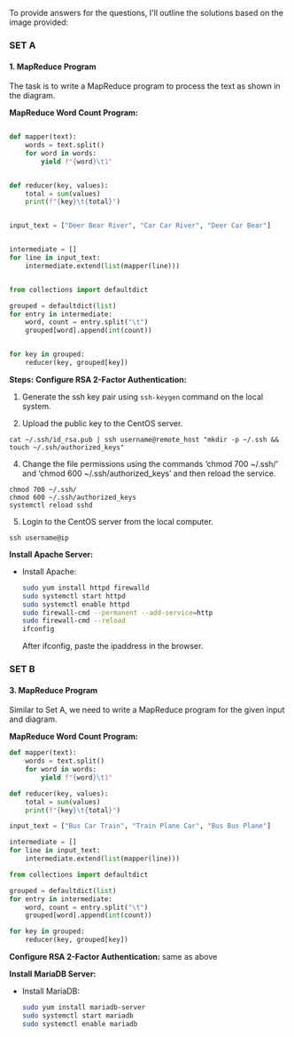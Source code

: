 To provide answers for the questions, I'll outline the solutions based on the image provided:

### SET A

#### 1. MapReduce Program
The task is to write a MapReduce program to process the text as shown in the diagram.

**MapReduce Word Count Program:**
```python

def mapper(text):
    words = text.split()
    for word in words:
        yield f"{word}\t1"


def reducer(key, values):
    total = sum(values)
    print(f"{key}\t{total}")


input_text = ["Deer Bear River", "Car Car River", "Deer Car Bear"]


intermediate = []
for line in input_text:
    intermediate.extend(list(mapper(line)))


from collections import defaultdict

grouped = defaultdict(list)
for entry in intermediate:
    word, count = entry.split("\t")
    grouped[word].append(int(count))


for key in grouped:
    reducer(key, grouped[key])
```


**Steps:**
 **Configure RSA 2-Factor Authentication:**
1. Generate the ssh key pair using `ssh-keygen` command on the local system.
 

3.	Upload the public key to the CentOS server.
```
cat ~/.ssh/id_rsa.pub | ssh username@remote_host "mkdir -p ~/.ssh && touch ~/.ssh/authorized_keys"
```
4.	Change the file permissions using the commands ‘chmod 700 ~/.ssh/’ and ‘chmod 600 ~/.ssh/authorized_keys’ and then reload the service.
 ```
chmod 700 ~/.ssh/
chmod 600 ~/.ssh/authorized_keys
systemctl reload sshd
```

5.	Login to the CentOS server from the local computer.
 ```
ssh username@ip
```


**Install Apache Server:**
   - Install Apache:
     ```bash
     sudo yum install httpd firewalld
     sudo systemctl start httpd
     sudo systemctl enable httpd
     sudo firewall-cmd --permanent --add-service=http
     sudo firewall-cmd --reload
     ifconfig
     ```
     After ifconfig, paste the ipaddress in the browser.

### SET B

#### 3. MapReduce Program
Similar to Set A, we need to write a MapReduce program for the given input and diagram.

**MapReduce Word Count Program:**
```python
def mapper(text):
    words = text.split()
    for word in words:
        yield f"{word}\t1"

def reducer(key, values):
    total = sum(values)
    print(f"{key}\t{total}")

input_text = ["Bus Car Train", "Train Plane Car", "Bus Bus Plane"]

intermediate = []
for line in input_text:
    intermediate.extend(list(mapper(line)))

from collections import defaultdict

grouped = defaultdict(list)
for entry in intermediate:
    word, count = entry.split("\t")
    grouped[word].append(int(count))

for key in grouped:
    reducer(key, grouped[key])
```


**Configure RSA 2-Factor Authentication:**
same as above

**Install MariaDB Server:**
   - Install MariaDB:
     ```bash
     sudo yum install mariadb-server
     sudo systemctl start mariadb
     sudo systemctl enable mariadb
     ```

